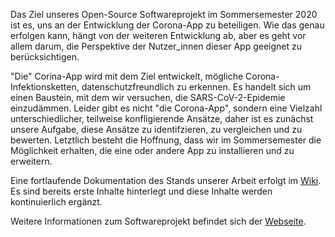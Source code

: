 Das Ziel unseres Open-Source Softwareprojekt im Sommersemester 2020 ist es, uns an der Entwicklung der Corona-App zu beteiligen. Wie das genau erfolgen kann, hängt von der weiteren Entwicklung ab, aber es geht vor allem darum, die Perspektive der Nutzer_innen dieser App geeignet zu berücksichtigen. 

"Die" Corina-App wird mit dem Ziel entwickelt, mögliche Corona-Infektionsketten, datenschutzfreundlich zu erkennen. Es handelt sich um einen Baustein, mit dem wir versuchen, die SARS-CoV-2-Epidemie einzudämmen. Leider gibt es nicht "die Corona-App", sondern eine Vielzahl unterschiedlicher, teilweise konfligierende Ansätze, daher ist es zunächst unsere Aufgabe, diese Ansätze zu identifzieren, zu vergleichen und zu bewerten. Letztlich besteht die Hoffnung, dass wir im Sommersemester die Möglichkeit erhalten, die eine oder andere App zu installieren und zu erweitern. 

Eine fortlaufende Dokumentation des Stands unserer Arbeit erfolgt im [Wiki](https://github.com/FUB-HCC/20-SWP-CodingOpenness/wiki). Es sind bereits erste Inhalte hinterlegt und diese Inhalte werden kontinuierlich ergänzt. 

Weitere Informationen zum Softwareprojekt befindet sich der [Webseite](https://www.mi.fu-berlin.de/en/inf/groups/hcc/teaching/summer-term-2020/swp-coding-openness.html).
